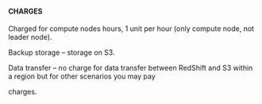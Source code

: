 #### CHARGES


Charged for compute nodes hours, 1 unit per hour (only compute node, not leader node).


Backup storage – storage on S3.


Data transfer – no charge for data transfer between RedShift and S3 within a region but for other scenarios you may pay

charges.

